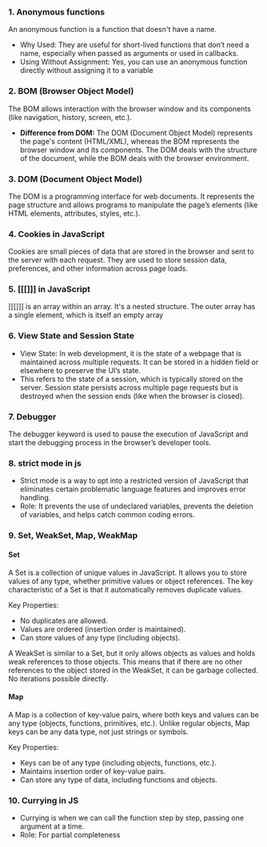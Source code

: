 
### 1. Anonymous functions
An anonymous function is a function that doesn't have a name.
+ Why Used: They are useful for short-lived functions that don’t need a name, especially when passed as arguments or used in callbacks.
+ Using Without Assignment: Yes, you can use an anonymous function directly without assigning it to a variable

### 2. BOM (Browser Object Model)
The BOM allows interaction with the browser window and its components (like navigation, history, screen, etc.).
+ **Difference from DOM:** The DOM (Document Object Model) represents the page's content (HTML/XML), whereas the BOM represents the browser window and its components. The DOM deals with the structure of the document, while the BOM deals with the browser environment.

### 3.  DOM (Document Object Model)
The DOM is a programming interface for web documents. It represents the page structure and allows programs to manipulate the page’s elements (like HTML elements, attributes, styles, etc.).

### 4. Cookies in JavaScript
Cookies are small pieces of data that are stored in the browser and sent to the server with each request. They are used to store session data, preferences, and other information across page loads.

### 5. [[[]]] in JavaScript
[[[]]] is an array within an array. It's a nested structure. The outer array has a single element, which is itself an empty array


### 6. View State and Session State
+ View State: In web development, it is the state of a webpage that is maintained across multiple requests. It can be stored in a hidden field or elsewhere to preserve the UI’s state.
+ This refers to the state of a session, which is typically stored on the server. Session state persists across multiple page requests but is destroyed when the session ends (like when the browser is closed).


### 7. Debugger 
 The debugger keyword is used to pause the execution of JavaScript and start the debugging process in the browser’s developer tools.

### 8. strict mode in js
+ Strict mode is a way to opt into a restricted version of JavaScript that eliminates certain problematic language features and improves error handling.
+ Role: It prevents the use of undeclared variables, prevents the deletion of variables, and helps catch common coding errors.

### 9. Set, WeakSet, Map, WeakMap
#### Set
A Set is a collection of unique values in JavaScript. It allows you to store values of any type, whether primitive values or object references. The key characteristic of a Set is that it automatically removes duplicate values.

Key Properties:

+ No duplicates are allowed.
+ Values are ordered (insertion order is maintained).
+ Can store values of any type (including objects).

A WeakSet is similar to a Set, but it only allows objects as values and holds weak references to those objects. This means that if there are no other references to the object stored in the WeakSet, it can be garbage collected. No iterations possible directly.

#### Map
A Map is a collection of key-value pairs, where both keys and values can be any type (objects, functions, primitives, etc.). Unlike regular objects, Map keys can be any data type, not just strings or symbols.

Key Properties:

+ Keys can be of any type (including objects, functions, etc.).
+ Maintains insertion order of key-value pairs.
+ Can store any type of data, including functions and objects.

### 10. Currying in JS 
+ Currying is when we can call the function step by step, passing one argument at a time.
+ Role: For partial completeness 

